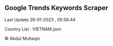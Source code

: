 

## Google Trends Keywords Scraper 
 
Last Update 26-01-2023 , 05:58:44

Country List :
VIETNAM.json



© Abdul Muttaqin 
